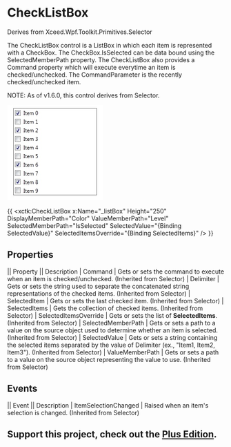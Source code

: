 # CheckListBox
Derives from Xceed.Wpf.Toolkit.Primitives.Selector

The CheckListBox control is a ListBox in which each item is represented with a CheckBox. The CheckBox.IsSelected can be data bound using the SelectedMemberPath property. The CheckListBox also provides a Command property which will execute everytime an item is checked/unchecked. The CommandParameter is the recently checked/unchecked item.

NOTE: As of v1.6.0, this control derives from Selector.

![](CheckListBox_checklistbox.jpg)

{{
         <xctk:CheckListBox x:Name="_listBox" 
                            Height="250"
                            DisplayMemberPath="Color"
                            ValueMemberPath="Level" 
                            SelectedMemberPath="IsSelected"
                            SelectedValue="{Binding SelectedValue}"
                            SelectedItemsOverride="{Binding SelectedItems}" />
}}

## Properties
|| Property || Description
| Command | Gets or sets the command to execute when an item is checked/unchecked. (Inherited from Selector)
| Delimiter | Gets or sets the string used to separate the concatenated string representations of the checked items. (Inherited from Selector)
| SelectedItem | Gets or sets the last checked item. (Inherited from Selector)
| SelectedItems | Gets the collection of checked items. (Inherited from Selector)
| SelectedItemsOverride | Gets or sets the list of **SelectedItems**. (Inherited from Selector)
| SelectedMemberPath | Gets or sets a path to a value on the source object used to determine whether an item is selected. (Inherited from Selector)
| SelectedValue | Gets or sets a string containing the selected items separated by the value of Delimiter (ex., "Item1, Item2, Item3"). (Inherited from Selector)
| ValueMemberPath | Gets or sets a path to a value on the source object representing the value to use. (Inherited from Selector)

## Events
|| Event || Description
| ItemSelectionChanged | Raised when an item's selection is changed. (Inherited from Selector)

**Support this project, check out the [Plus Edition](https://xceed.com/xceed-toolkit-plus-for-wpf/).**
---